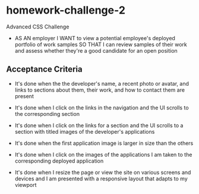 # homework-challenge-2
Advanced CSS Challenge

* AS AN employer
I WANT to view a potential employee's deployed portfolio of work samples
SO THAT I can review samples of their work and assess whether they're a good candidate for an open position 

## Acceptance Criteria

* It's done when the the developer's name, a recent photo or avatar, and links to sections about them, their work, and how to contact them are present

* It's done when I click on the links in the navigation and the UI scrolls to the corresponding section

* It's done when I click on the links for a section and the UI scrolls to a section with titled images of the developer's applications

* It's done when the first application image is larger in size than the others

* It's done when I click on the images of the applications I am taken to the corresponding deployed application

* It's done when I resize the page or view the site on various screens and devices and I am presented with a responsive layout that adapts to my viewport